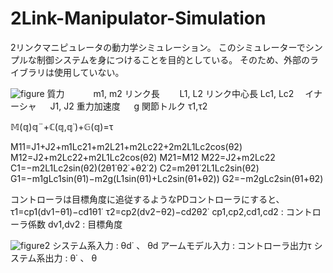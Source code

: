 # 2Link-Manipulator-Simulation
2リンクマニピュレータの動力学シミュレーション。
このシミュレーターでシンプルな制御システムを身につけることを目的としている。
そのため、外部のライブラリは使用していない。

![figure](https://cdn-ak.f.st-hatena.com/images/fotolife/s/sin6rai/20080927/20080927001629.jpg)
質力　　　 m1, m2
リンク長　　 L1, L2
リンク中心長 Lc1, Lc2　
イナーシャ 　 J1, J2
重力加速度 　 g
関節トルク τ1,τ2

𝕄(𝕢)𝕢¨+ℂ(𝕢,𝕢˙)+𝔾(𝕢)=τ

M11=J1+J2+m1Lc21+m2L21+m2Lc22+2m2L1Lc2cos(θ2)
M12=J2+m2Lc22+m2L1Lc2cos(θ2)
M21=M12
M22=J2+m2Lc22
C1=−m2L1Lc2sin(θ2)(2θ1˙θ2˙+θ2˙2)
C2=m2θ1˙2L1Lc2sin(θ2)
G1=−m1gLc1sin(θ1)−m2g(L1sin(θ1)+Lc2sin(θ1+θ2))
G2=−m2gLc2sin(θ1+θ2)


コントローラは目標角度に追従するようなPDコントローラにすると、
τ1=cp1(dv1−θ1)−cd1θ1˙
τ2=cp2(dv2−θ2)−cd2θ2˙
cp1,cp2,cd1,cd2 : コントローラ係数
dv1,dv2 : 目標角度

![figure2](https://cdn-ak.f.st-hatena.com/images/fotolife/s/sin6rai/20080930/20080930162420.jpg)
システム系入力  :  θd˙ 、 θd
アームモデル入力  :  コントローラ出力τ
システム系出力  :  θ˙ 、 θ
